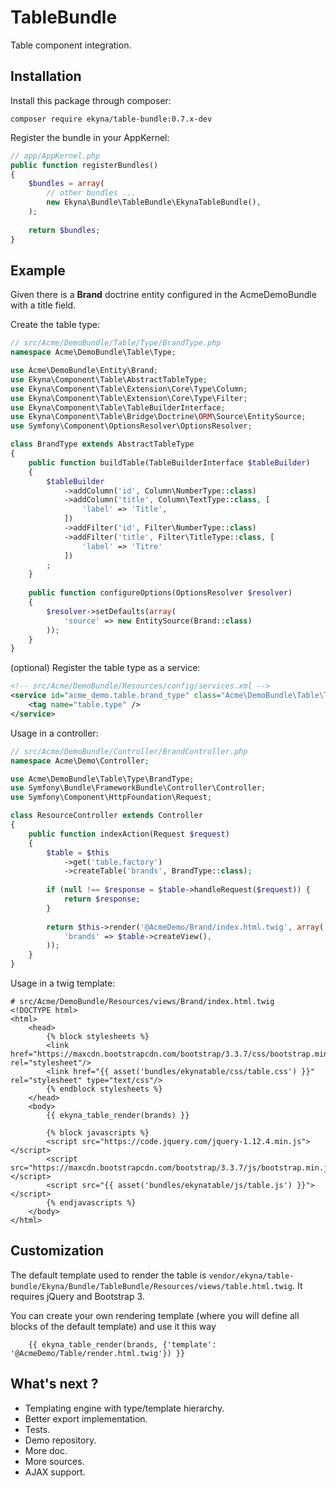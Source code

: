 TableBundle
===========

Table component integration.

## Installation

Install this package through composer:

```
composer require ekyna/table-bundle:0.7.x-dev
```

Register the bundle in your AppKernel: 

```php
// app/AppKernel.php
public function registerBundles()
{
    $bundles = array(
        // other bundles ...
        new Ekyna\Bundle\TableBundle\EkynaTableBundle(),
    );
 
    return $bundles;
}
```

## Example

Given there is a __Brand__ doctrine entity configured in the AcmeDemoBundle with a title field. 

Create the table type:
 
```php
// src/Acme/DemoBundle/Table/Type/BrandType.php
namespace Acme\DemoBundle\Table\Type;

use Acme\DemoBundle\Entity\Brand;
use Ekyna\Component\Table\AbstractTableType;
use Ekyna\Component\Table\Extension\Core\Type\Column;
use Ekyna\Component\Table\Extension\Core\Type\Filter;
use Ekyna\Component\Table\TableBuilderInterface;        
use Ekyna\Component\Table\Bridge\Doctrine\ORM\Source\EntitySource;
use Symfony\Component\OptionsResolver\OptionsResolver;

class BrandType extends AbstractTableType
{
    public function buildTable(TableBuilderInterface $tableBuilder)
    {
        $tableBuilder
            ->addColumn('id', Column\NumberType::class)
            ->addColumn('title', Column\TextType::class, [
                'label' => 'Title',
            ])
            ->addFilter('id', Filter\NumberType::class)
            ->addFilter('title', Filter\TitleType::class, [
                'label' => 'Titre'
            ])
        ;
    }
    
    public function configureOptions(OptionsResolver $resolver)
    {
        $resolver->setDefaults(array(
            'source' => new EntitySource(Brand::class)
        ));
    }
}
```

(optional) Register the table type as a service:

```xml
<!-- src/Acme/DemoBundle/Resources/config/services.xml -->
<service id="acme_demo.table.brand_type" class="Acme\DemoBundle\Table\Type\BrandType">
    <tag name="table.type" />
</service>
```

Usage in a controller:

```php
// src/Acme/DemoBundle/Controller/BrandController.php
namespace Acme\Demo\Controller;

use Acme\DemoBundle\Table\Type\BrandType;
use Symfony\Bundle\FrameworkBundle\Controller\Controller;
use Symfony\Component\HttpFoundation\Request;

class ResourceController extends Controller
{
    public function indexAction(Request $request)
    {
        $table = $this
            ->get('table.factory')
            ->createTable('brands', BrandType::class);
         
        if (null !== $response = $table->handleRequest($request)) {
            return $response;
        }
        
        return $this->render('@AcmeDemo/Brand/index.html.twig', array(
            'brands' => $table->createView(),
        ));
    }
}
```

Usage in a twig template:

```twig
# src/Acme/DemoBundle/Resources/views/Brand/index.html.twig
<!DOCTYPE html>
<html>
    <head>
        {% block stylesheets %}
        <link href="https://maxcdn.bootstrapcdn.com/bootstrap/3.3.7/css/bootstrap.min.css" rel="stylesheet"/>
        <link href="{{ asset('bundles/ekynatable/css/table.css') }}" rel="stylesheet" type="text/css"/>
        {% endblock stylesheets %}        
    </head>
    <body>
        {{ ekyna_table_render(brands) }}
        
        {% block javascripts %}
        <script src="https://code.jquery.com/jquery-1.12.4.min.js"></script>
        <script src="https://maxcdn.bootstrapcdn.com/bootstrap/3.3.7/js/bootstrap.min.js"></script>
        <script src="{{ asset('bundles/ekynatable/js/table.js') }}"></script>
        {% endjavascripts %}
    </body>
</html>
```

## Customization

The default template used to render the table is `vendor/ekyna/table-bundle/Ekyna/Bundle/TableBundle/Resources/views/table.html.twig`.
It requires jQuery and Bootstrap 3.

You can create your own rendering template (where you will define all blocks of the default template) and use it this way

```twig
    {{ ekyna_table_render(brands, {'template': '@AcmeDemo/Table/render.html.twig'}) }}
```

## What's next ?

- Templating engine with type/template hierarchy.
- Better export implementation.
- Tests.
- Demo repository.
- More doc.
- More sources.
- AJAX support.

 
